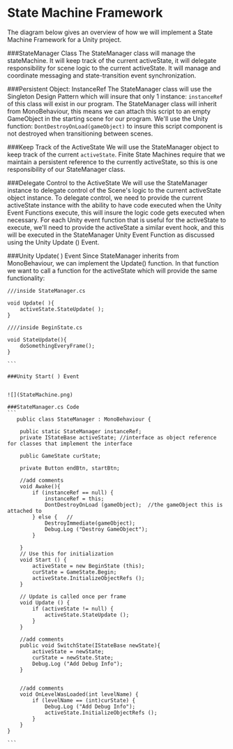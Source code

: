 # State Machine Framework

The diagram below gives an overview of how we will implement a State Machine Framework for a Unity project. 

###StateManager Class
The StateManager class will manage the stateMachine. It will keep track of the current activeState, it will delegate responsibility for scene logic to the current activeState. It will manage and coordinate messaging and state-transition event synchronization.

###Persistent Object: InstanceRef
The StateManager class will use the Singleton Design Pattern which will insure that only 1 instance: `instanceRef` of this class will exist in our program.  The StateManager class will inherit from MonoBehaviour, this means we can attach this script to an empty GameObject in the starting scene for our program. We'll use the Unity function: `DontDestroyOnLoad(gameObject)` to insure this script component is not destroyed when transitioning between scenes.  

###Keep Track of the ActiveState
We will use the StateManager object to keep track of the current `activeState`.  Finite State Machines require that we maintain a persistent reference to the currently activeState, so this is one responsibility of our StateManager class.

###Delegate Control to the ActiveState
We will use the StateManager instance to delegate control of the Scene's logic to the current activeState object instance.  To delegate control, we need to provide the current activeState instance with the ability to have code executed when the Unity Event Functions execute, this will insure the logic code gets executed when necessary.  For each Unity event function that is useful for the activeState to execute, we'll need to provide the activeState a similar event hook, and this will be executed in the StateManager Unity Event Function as discussed using the Unity Update () Event.

###Unity Update( ) Event
Since StateManager inherits from MonoBehaviour, we can implement the Update() function.  In that function we want to call a function for the activeState which will provide the same functionality:

````
///inside StateManager.cs

void Update( ){
    activeState.StateUpdate( );  
}

////inside BeginState.cs

void StateUpdate(){
    doSomethingEveryFrame();
}

```

###Unity Start( ) Event


![](StateMachine.png)

###StateManager.cs Code
```
   public class StateManager : MonoBehaviour {

	public static StateManager instanceRef;
	private IStateBase activeState; //interface as object reference for classes that implement the interface

	public GameState curState;

	private Button endBtn, startBtn;

	//add comments
	void Awake(){
		if (instanceRef == null) {
			instanceRef = this;
			DontDestroyOnLoad (gameObject);  //the gameObject this is attached to 
		} else {   //
			DestroyImmediate(gameObject);   
			Debug.Log ("Destroy GameObject");
		}

	}
	// Use this for initialization
	void Start () {
		activeState = new BeginState (this);
		curState = GameState.Begin;
		activeState.InitializeObjectRefs ();
	}

	// Update is called once per frame
	void Update () {
		if (activeState != null) {
			activeState.StateUpdate ();
		}
	}

	//add comments
	public void SwitchState(IStateBase newState){
		activeState = newState;
		curState = newState.State;
		Debug.Log ("Add Debug Info");
	}


	//add comments
	void OnLevelWasLoaded(int levelName) {
		if (levelName == (int)curState) {
			Debug.Log ("Add Debug Info");
			activeState.InitializeObjectRefs ();
		}
	}
}

```



